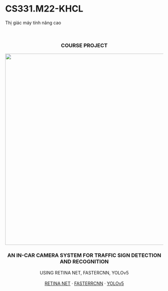 # CS331.M22-KHCL  
Thị giác máy tính nâng cao  
  
<!-- PROJECT LOGO -->
<br />
<div align="center">
  <h3 align="center">COURSE PROJECT</h3>
  <a>
    <img src="https://www.cio.com/wp-content/uploads/2021/12/ai-in-automotive_1280x609-100790232-orig.jpeg?quality=50&strip=all" alt="Logo" width="1280" height="609">
  </a>

  <h3 align="center">AN IN-CAR CAMERA SYSTEM FOR TRAFFIC SIGN DETECTION AND RECOGNITION</h3>

  <p align="center">
    USING RETINA NET, FASTERCNN, YOLOv5
    <br />
    <br />
    <a href="https://www.miai.vn/2021/04/01/xay-dung-he-thong-nhan-dien-bien-bao-giao-thong-bang-retinanet/">RETINA NET</a>
    ·
    <a href="https://viblo.asia/p/deep-learning-thuat-toan-faster-rcnn-voi-bai-toan-phat-hien-duong-luoi-bo-faster-rcnn-object-detection-algorithm-for-nine-dash-line-detection-bJzKmREOZ9N">FASTERRCNN</a>
    ·
    <a href="https://github.com/othneildrew/Best-README-Template/issues">YOLOv5</a>
  </p>
</div>
